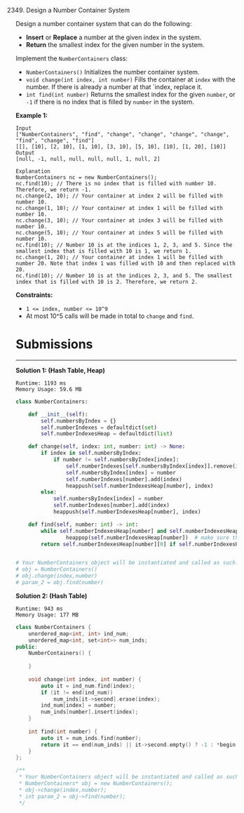 2349. Design a Number Container System

Design a number container system that can do the following:

* **Insert** or **Replace** a number at the given index in the system.
* **Return** the smallest index for the given number in the system.

Implement the `NumberContainers` class:

* `NumberContainers()` Initializes the number container system.
* `void change(int index, int number)` Fills the container at `index` with the number. If there is already a number at that `index, replace it.
* `int find(int number)` Returns the smallest index for the given `number`, or `-1` if there is no index that is filled by `number` in the system.
 

**Example 1:**
```
Input
["NumberContainers", "find", "change", "change", "change", "change", "find", "change", "find"]
[[], [10], [2, 10], [1, 10], [3, 10], [5, 10], [10], [1, 20], [10]]
Output
[null, -1, null, null, null, null, 1, null, 2]

Explanation
NumberContainers nc = new NumberContainers();
nc.find(10); // There is no index that is filled with number 10. Therefore, we return -1.
nc.change(2, 10); // Your container at index 2 will be filled with number 10.
nc.change(1, 10); // Your container at index 1 will be filled with number 10.
nc.change(3, 10); // Your container at index 3 will be filled with number 10.
nc.change(5, 10); // Your container at index 5 will be filled with number 10.
nc.find(10); // Number 10 is at the indices 1, 2, 3, and 5. Since the smallest index that is filled with 10 is 1, we return 1.
nc.change(1, 20); // Your container at index 1 will be filled with number 20. Note that index 1 was filled with 10 and then replaced with 20. 
nc.find(10); // Number 10 is at the indices 2, 3, and 5. The smallest index that is filled with 10 is 2. Therefore, we return 2.
```

**Constraints:**

* `1 <= index, number <= 10^9`
* At most 10^5 calls will be made in total to `change` and `find`.

# Submissions
---
**Solution 1: (Hash Table, Heap)**
```
Runtime: 1193 ms
Memory Usage: 59.6 MB
```
```python
class NumberContainers:

    def __init__(self):
        self.numbersByIndex = {}
        self.numberIndexes = defaultdict(set)
        self.numberIndexesHeap = defaultdict(list)

    def change(self, index: int, number: int) -> None:
        if index in self.numbersByIndex:
            if number != self.numbersByIndex[index]:
                self.numberIndexes[self.numbersByIndex[index]].remove(index)
                self.numbersByIndex[index] = number
                self.numberIndexes[number].add(index)
                heappush(self.numberIndexesHeap[number], index)
        else:
            self.numbersByIndex[index] = number
            self.numberIndexes[number].add(index)
            heappush(self.numberIndexesHeap[number], index)

    def find(self, number: int) -> int:
        while self.numberIndexesHeap[number] and self.numberIndexesHeap[number][0] not in self.numberIndexes[number]:
                heappop(self.numberIndexesHeap[number])  # make sure the smallest index in heap is still an index for number
        return self.numberIndexesHeap[number][0] if self.numberIndexesHeap[number] else -1


# Your NumberContainers object will be instantiated and called as such:
# obj = NumberContainers()
# obj.change(index,number)
# param_2 = obj.find(number)
```

**Solution 2: (Hash Table)**
```
Runtime: 943 ms
Memory Usage: 177 MB
```
```c++
class NumberContainers {
    unordered_map<int, int> ind_num;
    unordered_map<int, set<int>> num_inds;
public:
    NumberContainers() {
        
    }
    
    void change(int index, int number) {
        auto it = ind_num.find(index);
        if (it != end(ind_num))
            num_inds[it->second].erase(index);
        ind_num[index] = number;
        num_inds[number].insert(index);
    }
    
    int find(int number) {
        auto it = num_inds.find(number);
        return it == end(num_inds) || it->second.empty() ? -1 : *begin(it->second);
    }
};

/**
 * Your NumberContainers object will be instantiated and called as such:
 * NumberContainers* obj = new NumberContainers();
 * obj->change(index,number);
 * int param_2 = obj->find(number);
 */
```
